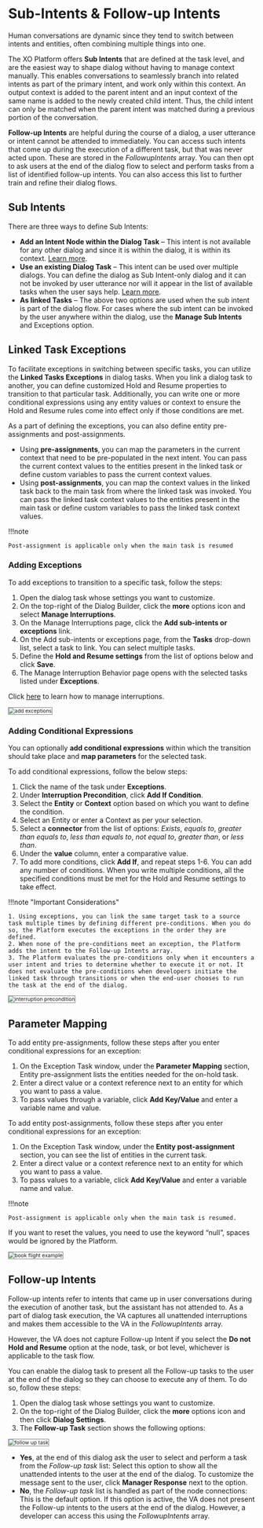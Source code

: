 # Sub-Intents & Follow-up Intents

Human conversations are dynamic since they tend to switch between intents and entities, often combining multiple things into one.

The XO Platform offers **Sub Intents** that are defined at the task level, and are the easiest way to shape dialog without having to manage context manually. This enables conversations to seamlessly branch into related intents as part of the primary intent, and work only within this context. An output context is added to the parent intent and an input context of the same name is added to the newly created child intent. Thus, the child intent can only be matched when the parent intent was matched during a previous portion of the conversation.

**Follow-up Intents** are helpful during the course of a dialog, a user utterance or intent cannot be attended to immediately. You can access such intents that come up during the execution of a different task, but that was never acted upon. These are stored in the _FollowupIntents_ array. You can then opt to ask users at the end of the dialog flow to select and perform tasks from a list of identified follow-up intents. You can also access this list to further train and refine their dialog flows.

## Sub Intents

There are three ways to define Sub Intents:

* **Add an Intent Node within the Dialog Task** – This intent is not available for any other dialog and since it is within the dialog, it is within its context. <a href="https://docsinternal-kore.github.io/docs/xo/automation/use-cases/dialogs/node-types/working-with-the-user-intent-node/" target="_blank">Learn more</a>.
* **Use an existing Dialog Task** – This intent can be used over multiple dialogs. You can define the dialog as Sub Intent-only dialog and it can not be invoked by user utterance nor will it appear in the list of available tasks when the user says help. <a href="https://docsinternal-kore.github.io/docs/xo/automation/use-cases/dialogs/node-types/working-with-the-user-intent-node/" target="_blank">Learn more</a>.
* **As linked Tasks** – The above two options are used when the sub intent is part of the dialog flow. For cases where the sub intent can be invoked by the user anywhere within the dialog, use the **Manage Sub Intents** and Exceptions option.

## Linked Task Exceptions 

To facilitate exceptions in switching between specific tasks, you can utilize the **Linked Tasks Exceptions** in dialog tasks. When you link a dialog task to another, you can define customized Hold and Resume properties to transition to that particular task. Additionally, you can write one or more conditional expressions using any entity values or context to ensure the Hold and Resume rules come into effect only if those conditions are met.

As a part of defining the exceptions, you can also define entity pre-assignments and post-assignments.

* Using **pre-assignments**, you can map the parameters in the current context that need to be pre-populated in the next intent. You can pass the current context values to the entities present in the linked task or define custom variables to pass the current context values.
* Using **post-assignments**, you can map the context values in the linked task back to the main task from where the linked task was invoked. You can pass the linked task context values to the entities present in the main task or define custom variables to pass the linked task context values. 

!!!note

    Post-assignment is applicable only when the main task is resumed

### Adding Exceptions

To add exceptions to transition to a specific task, follow the steps:

1. Open the dialog task whose settings you want to customize.
2. On the top-right of the Dialog Builder, click the **more** options icon and select **Manage Interruptions**.
3. On the Manage Interruptions page, click the **Add sub-intents or exceptions** link.
4. On the Add sub-intents or exceptions page, from the **Tasks** drop-down list, select a task to link. You can select multiple tasks.
5. Define the **Hold and Resume settings** from the list of options below and click **Save**.
6. The Manage Interruption Behavior page opens with the selected tasks listed under **Exceptions**.

Click <a href=" https://docsinternal-kore.github.io/docs/xo/automation/intelligence/conversation-management/manage-interruptions/" target="_blank">here</a> to learn how to manage interruptions.

<img src="../images/add-exceptions.png" alt="add exceptions" title="add exceptions" style="border: 1px solid gray; zoom:75%;">

### Adding Conditional Expressions

You can optionally **add conditional expressions** within which the transition should take place and **map parameters** for the selected task. 

To add conditional expressions, follow the below steps:

1. Click the name of the task under **Exceptions**.
2. Under **Interruption Precondition**, click **Add If Condition**.
3. Select the **Entity** or **Context** option based on which you want to define the condition.
4. Select an Entity or enter a Context as per your selection.
5. Select a **connector** from the list of options: _Exists_, _equals to_, _greater than equals to_, _less than equals to_, _not equal to_, _greater than_, or _less than_.
6. Under the **value** column, enter a comparative value.
7. To add more conditions, click **Add If**, and repeat steps 1-6. You can add any number of conditions. When you write multiple conditions, all the specified conditions must be met for the Hold and Resume settings to take effect.

!!!note "Important Considerations"

    1. Using exceptions, you can link the same target task to a source task multiple times by defining different pre-conditions. When you do so, the Platform executes the exceptions in the order they are defined.
    2. When none of the pre-conditions meet an exception, the Platform adds the intent to the Follow-up Intents array.
    3. The Platform evaluates the pre-conditions only when it encounters a user intent and tries to determine whether to execute it or not. It does not evaluate the pre-conditions when developers initiate the linked task through transitions or when the end-user chooses to run the task at the end of the dialog.

<img src="../images/interruption-precondition.png" alt="interruption precondition" title="interruption precondition" style="border: 1px solid gray; zoom:75%;">

## Parameter Mapping

To add entity pre-assignments, follow these steps after you enter conditional expressions for an exception:

1. On the Exception Task window, under the **Parameter Mapping** section, Entity pre-assignment lists the entities needed for the on-hold task.
2. Enter a direct value or a context reference next to an entity for which you want to pass a value.
3. To pass values through a variable, click **Add** **Key/Value** and enter a variable name and value.

To add entity post-assignments, follow these steps after you enter conditional expressions for an exception:

1. On the Exception Task window, under the **Entity post-assignment** section, you can see the list of entities in the current task.
2. Enter a direct value or a context reference next to an entity for which you want to pass a value.
3. To pass values to a variable, click **Add** **Key/Value** and enter a variable name and value. 
 
!!!note

    Post-assignment is applicable only when the main task is resumed.

If you want to reset the values, you need to use the keyword “null”, spaces would be ignored by the Platform.

<img src="../images/book-flight-example.png" alt="book flight example" title="book flight example" style="border: 1px solid gray; zoom:75%;">

## Follow-up Intents

Follow-up intents refer to intents that came up in user conversations during the execution of another task, but the assistant has not attended to. As a part of dialog task execution, the VA captures all unattended interruptions and makes them accessible to the VA in the _FollowupIntents_ array.

However, the VA does not capture Follow-up Intent if you select the **Do not Hold and Resume** option at the node, task, or bot level, whichever is applicable to the task flow.

You can enable the dialog task to present all the Follow-up tasks to the user at the end of the dialog so they can choose to execute any of them. To do so, follow these steps:

1. Open the dialog task whose settings you want to customize.
2. On the top-right of the Dialog Builder, click the **more** options icon and then click **Dialog Settings**.
3. The **Follow-up Task** section shows the following options:
<img src="../images/follow-up-task.png" alt="follow up task" title="follow up task" style="border: 1px solid gray; zoom:75%;">

<ul><li><b>Yes</b>, at the end of this dialog ask the user to select and perform a task from the <i>Follow-up task</i> list: Select this option to show all the unattended intents to the user at the end of the dialog. To customize the message sent to the user, click <b>Manager Response</b> next to the option.</li>
<li><b>No</b>, the <i>Follow-up task</i> list is handled as part of the node connections: This is the default option. If this option is active, the VA does not present the Follow-up intents to the users at the end of the dialog. However, a developer can access this using the <i>FollowupIntents</i> array.</li></ul>
